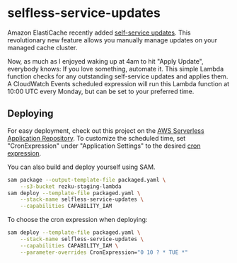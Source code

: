# selfless-service-updates

Amazon ElastiCache recently added
[self-service updates](https://aws.amazon.com/about-aws/whats-new/2019/06/elasticache-self-service-updates/).
This revolutionary new feature allows you manually manage updates on your
managed cache cluster.

Now, as much as I enjoyed waking up at 4am to hit "Apply Update", everybody
knows:  If you love something, automate it.  This simple Lambda function checks
for any outstanding self-service updates and applies them.  A CloudWatch Events
scheduled expression will run this Lambda function at 10:00 UTC every Monday,
but can be set to your preferred time.

## Deploying

For easy deployment, check out this project on the
[AWS Serverless Application Repository](https://serverlessrepo.aws.amazon.com/applications/arn:aws:serverlessrepo:us-east-1:466565666523:applications~selfless-service-updates).
To customize the scheduled time, set "CronExpression" under "Application
Settings" to the desired
[cron expression](https://docs.aws.amazon.com/AmazonCloudWatch/latest/events/ScheduledEvents.html#CronExpressions).

You can also build and deploy yourself using SAM.

```sh
sam package --output-template-file packaged.yaml \
	--s3-bucket rezku-staging-lambda
sam deploy --template-file packaged.yaml \
	--stack-name selfless-service-updates \
	--capabilities CAPABILITY_IAM
```

To choose the cron expression when deploying:

```sh
sam deploy --template-file packaged.yaml \
	--stack-name selfless-service-updates \
	--capabilities CAPABILITY_IAM \
	--parameter-overrides CronExpression="0 10 ? * TUE *"
```
